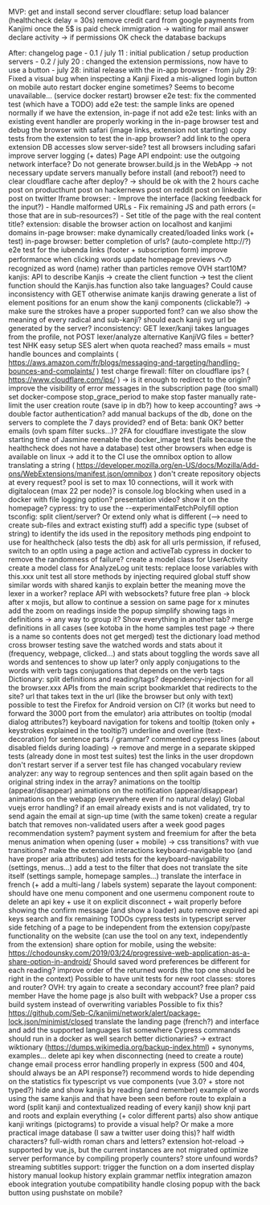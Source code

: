 MVP:
    get and install second server
    cloudflare: setup load balancer (healthcheck delay = 30s)
    remove credit card from google payments from Kanjimi once the 5$ is paid
    check immigration -> waiting for mail answer
    declare activity -> if permissions OK
    check the database backups

After:
    changelog page
        - 0.1 / july 11 : initial publication / setup production servers
        - 0.2 / july 20 : changed the extension permissions, now have to use a button
        - july 28: initial release with the in-app browser
        - from july 29:
            Fixed a visual bug when inspecting a Kanji
            Fixed a mis-aligned login button on mobile
    auto restart docker engine sometimes? Seems to become unavailable... (service docker restart)
    browser e2e test: fix the commented test (which have a TODO)
    add e2e test: the sample links are opened normally if we have the extension, in-page if not
    add e2e test: links with an existing event handler are properly working in the in-page browser
    test and debug the browser with safari (image links, extension not starting)
    copy tests from the extension to test the in-app browser?
    add link to the opera extension
    DB accesses slow server-side?
    test all browsers including safari
    improve server logging (+ dates)
    Page API endpoint: use the outgoing network interface?
    Do not generate browser.build.js in the WebApp -> not necessary
    update servers manually before install (and reboot?)
    need to clear cloudflare cache after deploy? -> should be ok with the 2 hours cache
    post on producthunt
    post on hackernews
    post on reddit
    post on linkedin
    post on twitter
    Iframe browser:
        - Improve the interface (lacking feedback for the input?)
        - Handle malformed URLs
        - Fix remaining JS and path errors (= those that are in sub-resources?)
        - Set title of the page with the real content title?
    extension: disable the browser action on localhost and kanjimi domains
    in-page browser: make dynamically created/loaded links work (+ test)
    in-page browser: better completion of urls? (auto-complete http://?)
    e2e test for the iubenda links (footer + subscription form)
    improve performance when clicking words
    update homepage previews
    への recognized as word (name) rather than particles
    remove OVH start10M?
    kanjis:
        API to describe Kanjis
            -> create the client function
            -> test the client function
        should the Kanjis.has function also take languages? Could cause inconsistency with GET otherwise
        animate kanjis drawing
        generate a list of element positions for an enum
        show the kanji components (clickable?)
            -> make sure the strokes have a proper supported font?
        can we also show the meaning of every radical and sub-kanji?
        should each kanji svg url be generated by the server?
    inconsistency: GET lexer/kanji takes languages from the profile, not POST lexer/analyze
    alternative KanjiVG files = better?
    test NHK easy
    setup SES alert when quota reached?
    mass emails = must handle bounces and complaints ( https://aws.amazon.com/fr/blogs/messaging-and-targeting/handling-bounces-and-complaints/ )
    test charge
    firewall: filter on cloudflare ips? ( https://www.cloudflare.com/ips/ ) -> is it enough to redirect to the origin?
    improve the visibility of error messages in the subscription page (too small)
    set docker-compose stop_grace_period to make stop faster
    manually rate-limit the user creation route (save ip in db?)
    how to keep accounting?
    aws -> double factor authentication?
    add manual backups of the db, done on the servers to complete the 7 days provided?
    end of Beta: bank OK?
    better emails (ovh spam filter sucks...)?
    2FA for cloudflare
    investigate the slow starting time of Jasmine
    reenable the docker_image test (fails because the healthcheck does not have a database)
    test other browsers
    when edge is available on linux -> add it to the CI
    use the omnibox option to allow translating a string ( https://developer.mozilla.org/en-US/docs/Mozilla/Add-ons/WebExtensions/manifest.json/omnibox )
    don't create repository objects at every request?
    pool is set to max 10 connections, will it work with digitalocean (max 22 per node)?
    is console.log blocking when used in a docker with file logging option?
    presentation video? show it on the homepage?
    cypress: try to use the --experimentalFetchPolyfill option
    tsconfig: split client/server? Or extend only what is different (--> need to create sub-files and extract existing stuff)
    add a specific type (subset of string) to identify the ids used in the repository methods
    ping endpoint to use for healthcheck (also tests the db)
    ask for all urls permission, if refused, switch to an optIn using a page action and activeTab
    cypress in docker to remove the randomness of failure?
    create a model class for UserActivity
    create a model class for AnalyzeLog
    unit tests: replace loose variables with this.xxx
    unit test all store methods by injecting required global stuff
    show similar words with shared kanjis to explain better the meaning
    move the lexer in a worker?
    replace API with websockets?
    future free plan -> block after x mojis, but allow to continue a session on same page for x minutes
    add the zoom on readings inside the popup
    simplify showing tags in definitions -> any way to group it? Show everything in another tab?
    merge definitions in all cases (see kotoba in the home samples test page -> there is a name so contents does not get merged)
    test the dictionary load method
    cross browser testing
    save the watched words and stats about it (frequency, webpage, clicked...) and stats about toggling the words
    save all words and sentences to show up later?
    only apply conjugations to the words with verb tags
    conjugations that depends on the verb tags
    Dictionary: split definitions and reading/tags?
    dependency-injection for all the browser.xxx APIs from the main script
    bookmarklet that redirects to the site?
    url that takes text in the url (like the browser but only with text)
    possible to test the Firefox for Android version on CI? (it works but need to forward the 3000 port from the emulator)
    aria attributes on tooltip (modal dialog attributes?)
    keyboard navigation for tokens and tooltip (token only + keystrokes explained in the tooltip?)
    underline and overline (text-decoration) for sentence parts / grammar?
    commented cypress lines (about disabled fields during loading) -> remove and merge in a separate skipped tests (already done in most test suites)
    test the links in the user dropdown
    don't restart server if a server test file has changed
    vocabulary review
    analyzer: any way to regroup sentences and then split again based on the original string index in the array?
    animations on the tooltip (appear/disappear)
    animations on the notification (appear/disappear)
    animations on the webapp (everywhere even if no natural delay)
    Global vuejs error handling?
    if an email already exists and is not validated, try to send again the email at sign-up time (with the same token)
    create a regular batch that removes non-validated users after a week
    good pages recommendation system?
    payment system and freemium for after the beta
    menus animation when opening (user + mobile) -> css transitions? with vue transitions?
    make the extension interactions keyboard-navigable too (and have proper aria attributes)
    add tests for the keyboard-navigability (settings, menus...)
    add a test to the filter that does not translate the site itself (settings sample, homepage samples...)
    translate the interface in french (+ add a multi-lang / labels system)
    separate the layout component: should have one menu component and one usermenu component
    route to delete an api key + use it on explicit disconnect + wait properly before showing the confirm message (and show a loader)
    auto remove expired api keys
    search and fix remaining TODOs
    cypress tests in typescript
    server side fetching of a page to be independent from the extension
    copy/paste functionality on the website (can use the tool on any text, independently from the extension)
    share option for mobile, using the website: https://chodounsky.com/2019/03/24/progressive-web-application-as-a-share-option-in-android/
    Should saved word preferences be different for each reading?
    improve order of the returned words (the top one should be right in the context)
    Possible to have unit tests for new root classes: stores and router?
    OVH: try again to create a secondary account?
    free plan?
    paid member
    Have the home page js also built with webpack?
    Use a proper css build system instead of overwriting variables
    Possible to fix this? https://github.com/Seb-C/kanjimi/network/alert/package-lock.json/minimist/closed
    translate the landing page (french?) and interface and add the supported languages list somewhere
    Cypress commands should run in a docker as well
    search better dictionaries? -> extract wiktionary (https://dumps.wikimedia.org/backup-index.html) + synonyms, examples...
    delete api key when disconnecting (need to create a route)
    change email process
    error handling properly in express (500 and 404, should always be an API response?)
    recommend words to hide depending on the statistics
    fix typescript vs vue components (vue 3.0? + store not typed?)
    hide and show kanjis by reading (and remember)
    example of words using the same kanjis and that have been seen before
    route to explain a word (split kanji and contextualized reading of every kanji)
    show knji part and roots and explain everything (+ color different parts)
    also show antique kanji writings (pictograms) to provide a visual help? Or make a more practical image database (I saw a twitter user doing this)?
    half width characters? full-width roman chars and letters?
    extension hot-reload -> supported by vue.js, but the current instances are not migrated
    optimize server performance by compiling properly
    counters?
    store unfound words?
    streaming subtitles support: trigger the function on a dom inserted
    display history
    manual lookup history
    explain grammar
    netflix integration
    amazon ebook integration
    youtube compatibility
    handle closing popup with the back button using pushstate on mobile?
